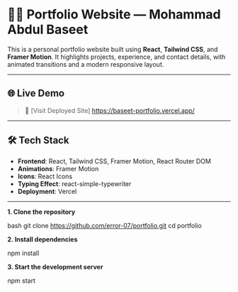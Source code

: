# 🧑‍💻 Portfolio Website — Mohammad Abdul Baseet

This is a personal portfolio website built using **React**, **Tailwind CSS**, and **Framer Motion**. It highlights projects, experience, and contact details, with animated transitions and a modern responsive layout.

---

## 🌐 Live Demo

> 🚀 [Visit Deployed Site] https://baseet-portfolio.vercel.app/

---

## 🛠️ Tech Stack

- **Frontend**: React, Tailwind CSS, Framer Motion, React Router DOM
- **Animations**: Framer Motion
- **Icons**: React Icons
- **Typing Effect**: react-simple-typewriter
- **Deployment**: Vercel

---



**1. Clone the repository**

bash
git clone https://github.com/error-07/portfolio.git
cd portfolio

**2. Install dependencies**


npm install


**3. Start the development server**


npm start

